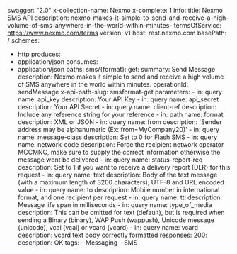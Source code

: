 swagger: "2.0"
x-collection-name: Nexmo
x-complete: 1
info:
  title: Nexmo SMS API
  description: nexmo-makes-it-simple-to-send-and-receive-a-high-volume-of-sms-anywhere-in-the-world-within-minutes-
  termsOfService: https://www.nexmo.com/terms
  version: v1
host: rest.nexmo.com
basePath: /
schemes:
- http
produces:
- application/json
consumes:
- application/json
paths:
  sms/{format}:
    get:
      summary: Send Message
      description: Nexmo makes it simple to send and receive a high volume of SMS
        anywhere in the world within minutes.
      operationId: sendMessage
      x-api-path-slug: smsformat-get
      parameters:
      - in: query
        name: api_key
        description: Your API Key
      - in: query
        name: api_secret
        description: Your API Secret
      - in: query
        name: client-ref
        description: Include any reference string for your reference
      - in: path
        name: format
        description: XML or JSON
      - in: query
        name: from
        description: 'Sender address may be alphanumeric (Ex: from=MyCompany20)'
      - in: query
        name: message-class
        description: Set to 0 for Flash SMS
      - in: query
        name: network-code
        description: Force the recipient network operator MCCMNC, make sure to supply
          the correct information otherwise the message wont be delivered
      - in: query
        name: status-report-req
        description: Set to 1 if you want to receive a delivery report (DLR) for this
          request
      - in: query
        name: text
        description: Body of the text message (with a maximum length of 3200 characters),
          UTF-8 and URL encoded value
      - in: query
        name: to
        description: Mobile number in international format, and one recipient per
          request
      - in: query
        name: ttl
        description: Message life span in milliseconds
      - in: query
        name: type_of_media
        description: This can be omitted for text (default), but is required when
          sending a Binary (binary), WAP Push (wappush), Unicode message (unicode),
          vcal (vcal) or vcard (vcard)
      - in: query
        name: vcard
        description: vcard text body correctly formatted
      responses:
        200:
          description: OK
      tags:
      - Messaging
      - SMS